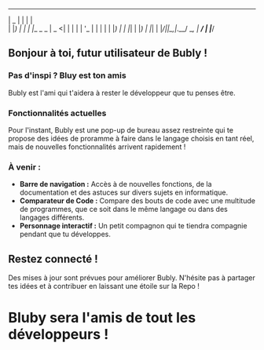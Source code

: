 
  ____  _       _           
 |  _ \| |     | |          
 | |_) | |_   _| |__  _   _ 
 |  _ <| | | | | '_ \| | | |
 | |_) | | |_| | |_) | |_| |
 |____/|_|\__,_|_.__/ \__, |
                       __/ |
                      |___/ 
         

## Bonjour à toi, futur utilisateur de Bubly !

### Pas d'inspi ? Bluy est ton amis
Bubly est l'ami qui t'aidera à rester le développeur que tu penses être.

### Fonctionnalités actuelles
Pour l'instant, Bubly est une pop-up de bureau assez restreinte qui te propose des idées de proramme à faire dans le langage choisis en tant réel, mais de nouvelles fonctionnalités arrivent rapidement !

### À venir :
- **Barre de navigation :** Accès à de nouvelles fonctions, de la documentation et des astuces sur divers sujets en informatique.
- **Comparateur de Code :** Compare des bouts de code avec une multitude de programmes, que ce soit dans le même langage ou dans des langages différents.
- **Personnage interactif :** Un petit compagnon qui te tiendra compagnie pendant que tu développes.

## Restez connecté !
Des mises à jour sont prévues pour améliorer Bubly. N'hésite pas à partager tes idées et à contribuer en laissant une étoile sur la Repo !

# Bluby sera l'amis de tout les développeurs !
